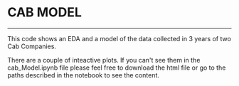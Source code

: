 # CAB MODEL
-----------

This code shows an EDA and a model of the data collected in 3 years of two Cab Companies.

There are a couple of inteactive plots. If you can't see them in the cab_Model.ipynb file please feel free to download the html file or go to the paths described in the notebook to see the content.
